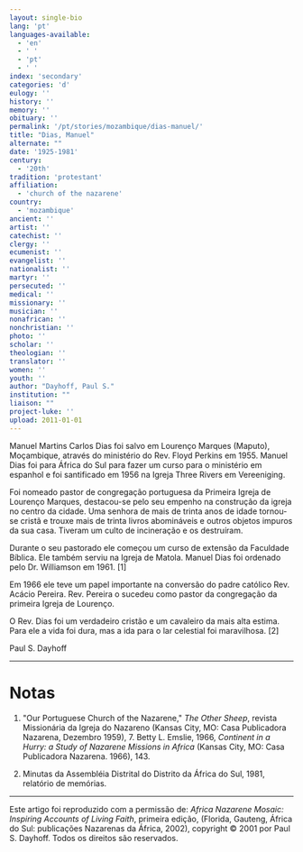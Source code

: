 ```yaml
---
layout: single-bio
lang: 'pt'
languages-available:
  - 'en'
  - ' '
  - 'pt'
  - ' '
index: 'secondary'
categories: 'd'
eulogy: ''
history: ''
memory: ''
obituary: ''
permalink: '/pt/stories/mozambique/dias-manuel/'
title: "Dias, Manuel"
alternate: ""
date: '1925-1981'
century:
  - '20th'
tradition: 'protestant'
affiliation:
  - 'church of the nazarene'
country:
  - 'mozambique'
ancient: ''
artist: ''
catechist: ''
clergy: ''
ecumenist: ''
evangelist: ''
nationalist: ''
martyr: ''
persecuted: ''
medical: ''
missionary: ''
musician: ''
nonafrican: ''
nonchristian: ''
photo: ''
scholar: ''
theologian: ''
translator: ''
women: ''
youth: ''
author: "Dayhoff, Paul S."
institution: ""
liaison: ""
project-luke: ''
upload: 2011-01-01
---
```




Manuel Martins Carlos Dias foi salvo em Lourenço Marques (Maputo), Moçambique, através do ministério do Rev. Floyd Perkins em 1955. Manuel Dias foi para África do Sul para fazer um curso para o ministério em espanhol e foi santificado em 1956 na Igreja Three Rivers em Vereeniging.

Foi nomeado pastor de congregação portuguesa  da Primeira Igreja de  Lourenço Marques, destacou-se pelo seu empenho na construção da igreja no centro da cidade. Uma senhora de mais de trinta anos de idade tornou-se cristã e trouxe mais de trinta livros abomináveis e outros objetos impuros da sua casa. Tiveram um culto de incineração e os destruíram.

Durante o seu pastorado ele começou um curso de extensão da Faculdade Bíblica. Ele também serviu na Igreja de Matola.  Manuel Dias foi ordenado pelo Dr. Williamson em 1961. [1]

Em 1966 ele teve um papel importante na conversão do padre católico Rev. Acácio Pereira. Rev. Pereira o sucedeu como pastor da congregação da primeira Igreja de Lourenço.

O Rev. Dias foi um verdadeiro cristão e um cavaleiro da mais alta estima. Para ele a vida foi dura, mas a ida para o lar celestial foi maravilhosa. [2]

Paul S. Dayhoff

---

# Notas

1. "Our Portuguese Church of the Nazarene," *The Other Sheep*, revista Missionária da Igreja do Nazareno (Kansas City, MO: Casa Publicadora Nazarena, Dezembro  1959), 7. Betty L. Emslie, 1966, *Continent in a Hurry: a Study of Nazarene Missions in Africa* (Kansas City, MO: Casa Publicadora Nazarena. 1966), 143.

2. Minutas da Assembléia Distrital do Distrito da África do Sul, 1981, relatório de memórias.

---

Este artigo foi reproduzido com a permissão de: *Africa Nazarene Mosaic: Inspiring Accounts of Living Faith*, primeira edição, (Florida, Gauteng, África do Sul: publicações Nazarenas da África, 2002), copyright © 2001 por Paul S. Dayhoff. Todos os direitos são reservados.